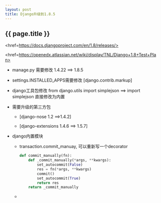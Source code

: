```yaml
---
layout: post
title: Django升级到1.8.5
---
```


## {{ page.title }}

<href=https://docs.djangoproject.com/en/1.8/releases/>

<href=https://openedx.atlassian.net/wiki/display/TNL/Django+1.8+Test+Plan>

+ manage.py   需要修改 1.4.22 ==> 1.8.5 

+ settings.INSTALLED_APPS需要修改 [django.contrib.markup]

+ django工具包修改 from django.utils import simplejson  ==> import simplejson 直接修改为内置

+ 需要升级的第三方包

    + [django-nose 1.2 ==>1.4.2]

    + [django-extensions 1.4.6 ==> 1.5.7]

+ django内置模块

    + transaction.commit_manuay, 可以重新写一个decorator

        ~~~python
        def commit_manually(fn):
            def _commit_manually(*args, **kwargs):
                set_autocommit(False)
                res = fn(*args, **kwargs)
                commit()
                set_autocommit(True)
                return res
            return _commit_manually
        ~~~

    + 
